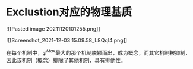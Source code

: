 # Exclustion对应的物理基质

![[Pasted image 20211120101255.png]]

![[Screenshot_2021-12-03 15.09.58_L8Qql4.png]]


在每个机制中，$\varphi^{Max}$最大的那个机制脱颖而出，成为概念，而其它机制被抑制，因此该机制（概念）排除了其他机制，具有排他性。
